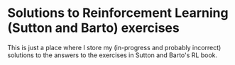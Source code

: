# Solutions to Reinforcement Learning (Sutton and Barto) exercises

This is just a place where I store my (in-progress and probably incorrect) solutions to the answers to the exercises in Sutton and Barto's RL book.

